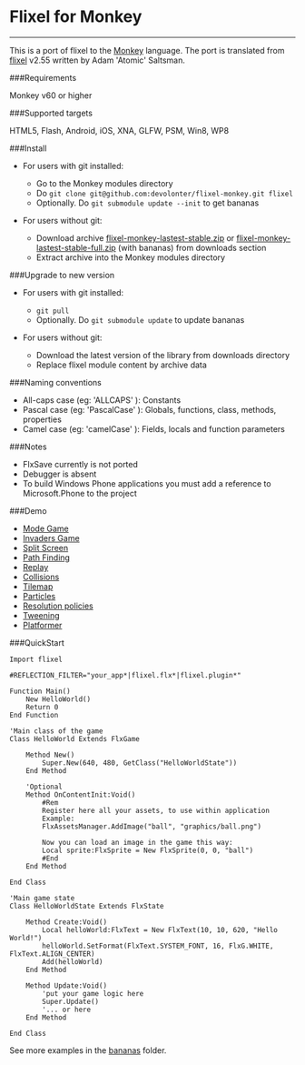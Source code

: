 Flixel for Monkey
=
______________________________________________________

This is a port of flixel to the [Monkey](http://www.monkeycoder.co.nz/) language.
The port is translated from [flixel](http://flixel.org/) v2.55 written by Adam 'Atomic' Saltsman.

###Requirements

Monkey v60 or higher

###Supported targets

HTML5, Flash, Android, iOS, XNA, GLFW, PSM, Win8, WP8

###Install

* For users with git installed:
	* Go to the Monkey modules directory 
	* Do `git clone git@github.com:devolonter/flixel-monkey.git flixel`
	* Optionally. Do `git submodule update --init` to get bananas
	
* For users without git:
	* Download archive [flixel-monkey-lastest-stable.zip](http://devolonter.ru/flixel/flixel-monkey-lastest-stable.zip) or [flixel-monkey-lastest-stable-full.zip](http://devolonter.ru/flixel/flixel-monkey-lastest-stable-full.zip) (with bananas) from downloads section 
	* Extract archive into the Monkey modules directory
	
###Upgrade to new version

* For users with git installed:
	* `git pull`
	* Optionally. Do `git submodule update` to update bananas
	
* For users without git:
	* Download the latest version of the library from downloads directory
	* Replace flixel module content by archive data
	
###Naming conventions

* All-caps case (eg: 'ALLCAPS' ): Constants
* Pascal case (eg: 'PascalCase' ): Globals, functions, class, methods, properties
* Camel case (eg: 'camelCase' ): Fields, locals and function parameters
	
###Notes

* FlxSave currently is not ported
* Debugger is absent
* To build  Windows Phone applications you must add a reference to Microsoft.Phone to the project 
	
###Demo

* [Mode Game](http://lab.devolonter.ru/libs/monkey-flixel/mode/html5.html)
* [Invaders Game](http://lab.devolonter.ru/libs/monkey-flixel/flxinvaders/html5.html)
* [Split Screen](http://lab.devolonter.ru/libs/monkey-flixel/splitscreen/html5.html)
* [Path Finding](http://lab.devolonter.ru/libs/monkey-flixel/pathfinding/html5.html) 
* [Replay](http://lab.devolonter.ru/libs/monkey-flixel/replay/html5.html) 
* [Collisions](http://lab.devolonter.ru/libs/monkey-flixel/collisions/html5.html) 
* [Tilemap](http://lab.devolonter.ru/libs/monkey-flixel/tilemap/html5.html) 
* [Particles](http://lab.devolonter.ru/libs/monkey-flixel/particles/html5.html)
* [Resolution policies](http://lab.devolonter.ru/libs/monkey-flixel/resolutionpolicy/html5.html)
* [Tweening](http://lab.devolonter.ru/libs/monkey-flixel/tweening/html5.html)
* [Platformer](http://lab.devolonter.ru/libs/monkey-flixel/platformer/html5.html)


###QuickStart

```
Import flixel

#REFLECTION_FILTER="your_app*|flixel.flx*|flixel.plugin*"

Function Main()
	New HelloWorld()
	Return 0
End Function

'Main class of the game
Class HelloWorld Extends FlxGame
	
	Method New()
		Super.New(640, 480, GetClass("HelloWorldState"))	
	End Method
	
	'Optional
	Method OnContentInit:Void()
		#Rem
		Register here all your assets, to use within application
		Example:
		FlxAssetsManager.AddImage("ball", "graphics/ball.png")
		
		Now you can load an image in the game this way:
		Local sprite:FlxSprite = New FlxSprite(0, 0, "ball")
		#End
	End Method

End Class

'Main game state 
Class HelloWorldState Extends FlxState
	
	Method Create:Void()		
		Local helloWorld:FlxText = New FlxText(10, 10, 620, "Hello World!")	
		helloWorld.SetFormat(FlxText.SYSTEM_FONT, 16, FlxG.WHITE, FlxText.ALIGN_CENTER)	
		Add(helloWorld)		
	End Method
	
	Method Update:Void()
		'put your game logic here
		Super.Update()
		'... or here
	End Method
	
End Class
```

See more examples in the [bananas](https://github.com/devolonter/flixel-monkey-bananas) folder.